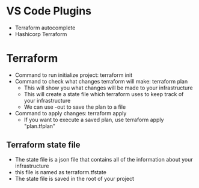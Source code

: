 # VS Code Plugins

- Terraform autocomplete
- Hashicorp Terraform

# Terraform

- Command to run initialize project: terraform init
- Command to check what changes terraform will make: terraform plan
  - This will show you what changes will be made to your infrastructure
  - This will create a state file which terraform uses to keep track of your infrastructure
  - We can use -out to save the plan to a file
- Command to apply changes: terraform apply
  - If you want to execute a saved plan, use terraform apply "plan.tfplan"

## Terraform state file

- The state file is a json file that contains all of the information about your infrastructure
- this file is named as terraform.tfstate
- The state file is saved in the root of your project
